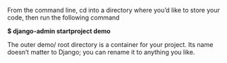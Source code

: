 From the command line, cd into a directory where you’d like to store your code, then run the following command

**$ django-admin startproject demo**

The outer demo/ root directory is a container for your project. Its name doesn’t matter to Django; you can rename it to anything you like.
